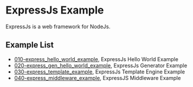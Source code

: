 # ExpressJs Example
ExpressJs is a web framework for NodeJs.

## Example List
* [010-express_hello_world_example](010-express_hello_world_example/), ExpressJs Hello World Example
* [020-express_gen_hello_world_example](020-express_gen_hello_world_example/), ExpressJs Generator Example
* [030-express_template_example](030-express_template_example/), ExpressJs Template Engine Example
* [040-express_middleware_example](040-express_middleware_example/), ExpressJS Middleware Example